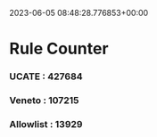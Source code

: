2023-06-05 08:48:28.776853+00:00
# Rule Counter 
 ### UCATE : 427684

 ### Veneto : 107215

 ### Allowlist : 13929